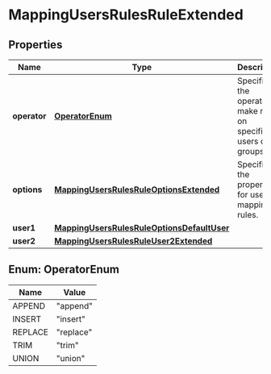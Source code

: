 
# MappingUsersRulesRuleExtended

## Properties
Name | Type | Description | Notes
------------ | ------------- | ------------- | -------------
**operator** | [**OperatorEnum**](#OperatorEnum) | Specifies the operator to make rules on specified users or groups. |  [optional]
**options** | [**MappingUsersRulesRuleOptionsExtended**](MappingUsersRulesRuleOptionsExtended.md) | Specifies the properties for user mapping rules. |  [optional]
**user1** | [**MappingUsersRulesRuleOptionsDefaultUser**](MappingUsersRulesRuleOptionsDefaultUser.md) |  | 
**user2** | [**MappingUsersRulesRuleUser2Extended**](MappingUsersRulesRuleUser2Extended.md) |  |  [optional]


<a name="OperatorEnum"></a>
## Enum: OperatorEnum
Name | Value
---- | -----
APPEND | &quot;append&quot;
INSERT | &quot;insert&quot;
REPLACE | &quot;replace&quot;
TRIM | &quot;trim&quot;
UNION | &quot;union&quot;



